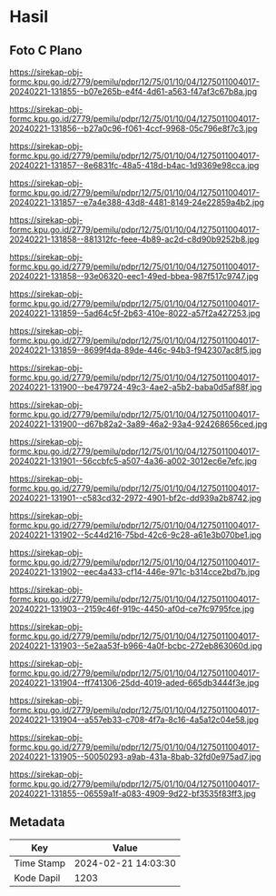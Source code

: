 # Hasil

## Foto C Plano

https://sirekap-obj-formc.kpu.go.id/2779/pemilu/pdpr/12/75/01/10/04/1275011004017-20240221-131855--b07e265b-e4f4-4d61-a563-f47af3c67b8a.jpg

https://sirekap-obj-formc.kpu.go.id/2779/pemilu/pdpr/12/75/01/10/04/1275011004017-20240221-131856--b27a0c96-f061-4ccf-9968-05c796e8f7c3.jpg

https://sirekap-obj-formc.kpu.go.id/2779/pemilu/pdpr/12/75/01/10/04/1275011004017-20240221-131857--8e6831fc-48a5-418d-b4ac-1d9369e98cca.jpg

https://sirekap-obj-formc.kpu.go.id/2779/pemilu/pdpr/12/75/01/10/04/1275011004017-20240221-131857--e7a4e388-43d8-4481-8149-24e22859a4b2.jpg

https://sirekap-obj-formc.kpu.go.id/2779/pemilu/pdpr/12/75/01/10/04/1275011004017-20240221-131858--881312fc-feee-4b89-ac2d-c8d90b9252b8.jpg

https://sirekap-obj-formc.kpu.go.id/2779/pemilu/pdpr/12/75/01/10/04/1275011004017-20240221-131858--93e06320-eec1-49ed-bbea-987f517c9747.jpg

https://sirekap-obj-formc.kpu.go.id/2779/pemilu/pdpr/12/75/01/10/04/1275011004017-20240221-131859--5ad64c5f-2b63-410e-8022-a57f2a427253.jpg

https://sirekap-obj-formc.kpu.go.id/2779/pemilu/pdpr/12/75/01/10/04/1275011004017-20240221-131859--8699f4da-89de-446c-94b3-f942307ac8f5.jpg

https://sirekap-obj-formc.kpu.go.id/2779/pemilu/pdpr/12/75/01/10/04/1275011004017-20240221-131900--be479724-49c3-4ae2-a5b2-baba0d5af88f.jpg

https://sirekap-obj-formc.kpu.go.id/2779/pemilu/pdpr/12/75/01/10/04/1275011004017-20240221-131900--d67b82a2-3a89-46a2-93a4-924268656ced.jpg

https://sirekap-obj-formc.kpu.go.id/2779/pemilu/pdpr/12/75/01/10/04/1275011004017-20240221-131901--56ccbfc5-a507-4a36-a002-3012ec6e7efc.jpg

https://sirekap-obj-formc.kpu.go.id/2779/pemilu/pdpr/12/75/01/10/04/1275011004017-20240221-131901--c583cd32-2972-4901-bf2c-dd939a2b8742.jpg

https://sirekap-obj-formc.kpu.go.id/2779/pemilu/pdpr/12/75/01/10/04/1275011004017-20240221-131902--5c44d216-75bd-42c6-9c28-a61e3b070be1.jpg

https://sirekap-obj-formc.kpu.go.id/2779/pemilu/pdpr/12/75/01/10/04/1275011004017-20240221-131902--eec4a433-cf14-446e-971c-b314cce2bd7b.jpg

https://sirekap-obj-formc.kpu.go.id/2779/pemilu/pdpr/12/75/01/10/04/1275011004017-20240221-131903--2159c46f-919c-4450-af0d-ce7fc9795fce.jpg

https://sirekap-obj-formc.kpu.go.id/2779/pemilu/pdpr/12/75/01/10/04/1275011004017-20240221-131903--5e2aa53f-b966-4a0f-bcbc-272eb863060d.jpg

https://sirekap-obj-formc.kpu.go.id/2779/pemilu/pdpr/12/75/01/10/04/1275011004017-20240221-131904--ff741306-25dd-4019-aded-665db3444f3e.jpg

https://sirekap-obj-formc.kpu.go.id/2779/pemilu/pdpr/12/75/01/10/04/1275011004017-20240221-131904--a557eb33-c708-4f7a-8c16-4a5a12c04e58.jpg

https://sirekap-obj-formc.kpu.go.id/2779/pemilu/pdpr/12/75/01/10/04/1275011004017-20240221-131905--50050293-a9ab-431a-8bab-32fd0e975ad7.jpg

https://sirekap-obj-formc.kpu.go.id/2779/pemilu/pdpr/12/75/01/10/04/1275011004017-20240221-131855--06559a1f-a083-4909-9d22-bf3535f83ff3.jpg


## Metadata

| Key        | Value               |
| ---------- | ------------------- |
| Time Stamp | 2024-02-21 14:03:30 |
| Kode Dapil | 1203                |



